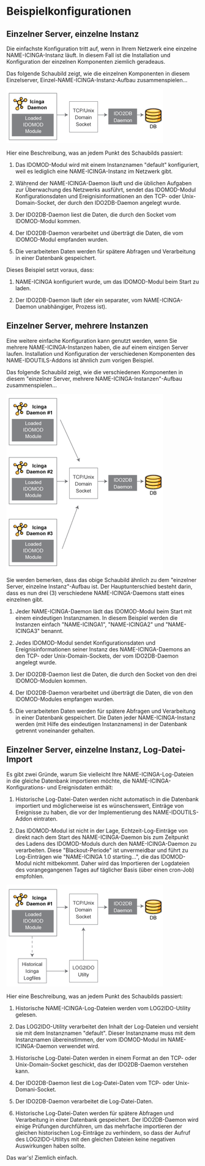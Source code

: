 Beispielkonfigurationen
=======================

Einzelner Server, einzelne Instanz
----------------------------------

Die einfachste Konfiguration tritt auf, wenn in Ihrem Netzwerk eine
einzelne NAME-ICINGA-Instanz läuft. In diesem Fall ist die Installation
und Konfiguration der einzelnen Komponenten ziemlich geradeaus.

Das folgende Schaubild zeigt, wie die einzelnen Komponenten in diesem
Einzelserver, Einzel-NAME-ICINGA-Instanz-Aufbau zusammenspielen...

![](../images/fig11.png)

Hier eine Beschreibung, was an jedem Punkt des Schaubilds passiert:

1.  Das IDOMOD-Modul wird mit einem Instanznamen "default" konfiguriert,
    weil es lediglich eine NAME-ICINGA-Instanz im Netzwerk gibt.

2.  Während der NAME-ICINGA-Daemon läuft und die üblichen Aufgaben zur
    Überwachung des Netzwerks ausführt, sendet das IDOMOD-Modul
    Konfigurationsdaten und Ereignisinformationen an den TCP- oder
    Unix-Domain-Socket, der durch den IDO2DB-Daemon angelegt wurde.

3.  Der IDO2DB-Daemon liest die Daten, die durch den Socket vom
    IDOMOD-Modul kommen.

4.  Der IDO2DB-Daemon verarbeitet und überträgt die Daten, die vom
    IDOMOD-Modul empfanden wurden.

5.  Die verarbeiteten Daten werden für spätere Abfragen und Verarbeitung
    in einer Datenbank gespeichert.

Dieses Beispiel setzt voraus, dass:

1.  NAME-ICINGA konfiguriert wurde, um das IDOMOD-Modul beim Start zu
    laden.

2.  Der IDO2DB-Daemon läuft (der ein separater, vom NAME-ICINGA-Daemon
    unabhängiger, Prozess ist).

Einzelner Server, mehrere Instanzen
-----------------------------------

Eine weitere einfache Konfiguration kann genutzt werden, wenn Sie
mehrere NAME-ICINGA-Instanzen haben, die auf einem einzigen Server
laufen. Installation und Konfiguration der verschiedenen Komponenten des
NAME-IDOUTILS-Addons ist ähnlich zum vorigen Beispiel.

Das folgende Schaubild zeigt, wie die verschiedenen Komponenten in
diesem "einzelner Server, mehrere NAME-ICINGA-Instanzen"-Aufbau
zusammenspielen...

![](../images/fig12.png)

Sie werden bemerken, dass das obige Schaubild ähnlich zu dem "einzelner
Server, einzelne Instanz"-Aufbau ist. Der Hauptunterschied besteht
darin, dass es nun drei (3) verschiedene NAME-ICINGA-Daemons statt eines
einzelnen gibt.

1.  Jeder NAME-ICINGA-Daemon lädt das IDOMOD-Modul beim Start mit einem
    eindeutigen Instanznamen. In diesem Beispiel werden die Instanzen
    einfach "NAME-ICINGA1", "NAME-ICINGA2" und "NAME-ICINGA3" benannt.

2.  Jedes IDOMOD-Modul sendet Konfigurationsdaten und
    Ereignisinformationen seiner Instanz des NAME-ICINGA-Daemons an den
    TCP- oder Unix-Domain-Sockets, der vom IDO2DB-Daemon angelegt wurde.

3.  Der IDO2DB-Daemon liest die Daten, die durch den Socket von den drei
    IDOMOD-Modulen kommen.

4.  Der IDO2DB-Daemon verarbeitet und überträgt die Daten, die von den
    IDOMOD-Modules empfangen wurden.

5.  Die verarbeiteten Daten werden für spätere Abfragen und Verarbeitung
    in einer Datenbank gespeichert. Die Daten jeder NAME-ICINGA-Instanz
    werden (mit Hilfe des eindeutigen Instanznamens) in der Datenbank
    getrennt voneinander gehalten.

Einzelner Server, einzelne Instanz, Log-Datei-Import
----------------------------------------------------

Es gibt zwei Gründe, warum Sie vielleicht Ihre NAME-ICINGA-Log-Dateien
in die gleiche Datenbank importieren möchte, die
NAME-ICINGA-Konfigurations- und Ereignisdaten enthält:

1.  Historische Log-Datei-Daten werden nicht automatisch in die
    Datenbank importiert und möglicherweise ist es wünschenswert,
    Einträge von Ereignisse zu haben, die vor der Implementierung des
    NAME-IDOUTILS-Addon eintraten.

2.  Das IDOMOD-Modul ist nicht in der Lage, Echtzeit-Log-Einträge von
    direkt nach dem Start des NAME-ICINGA-Daemon bis zum Zeitpunkt des
    Ladens des IDOMOD-Moduls durch den NAME-ICINGA-Daemon zu
    verarbeiten. Diese "Blackout-Periode" ist unvermeidbar und führt zu
    Log-Einträgen wie "NAME-ICINGA 1.0 starting...", die das
    IDOMOD-Modul nicht mitbekommt. Daher wird das Importieren der
    Logdateien des vorangegangenen Tages auf täglicher Basis (über einen
    cron-Job) empfohlen.

![](../images/fig13.png)

Hier eine Beschreibung, was an jedem Punkt des Schaubilds passiert:

1.  Historische NAME-ICINGA-Log-Dateien werden vom LOG2IDO-Utility
    gelesen.

2.  Das LOG2IDO-Utility verarbeitet den Inhalt der Log-Dateien und
    versieht sie mit dem Instanznamen "default". Dieser Instanzname muss
    mit dem Instanznamen übereinstimmen, der vom IDOMOD-Modul im
    NAME-ICINGA-Daemon verwendet wird.

3.  Historische Log-Datei-Daten werden in einem Format an den TCP- oder
    Unix-Domain-Socket geschickt, das der IDO2DB-Daemon verstehen kann.

4.  Der IDO2DB-Daemon liest die Log-Datei-Daten vom TCP- oder
    Unix-Domani-Socket.

5.  Der IDO2DB-Daemon verarbeitet die Log-Datei-Daten.

6.  Historische Log-Datei-Daten werden für spätere Abfragen und
    Verarbeitung in einer Datenbank gespeichert. Der IDO2DB-Daemon wird
    einige Prüfungen durchführen, um das mehrfache importieren der
    gleichen historischen Log-Einträge zu verhindern, so dass der Aufruf
    des LOG2IDO-Utilitys mit den gleichen Dateien keine negativen
    Auswirkungen haben sollte.

Das war's! Ziemlich einfach.
